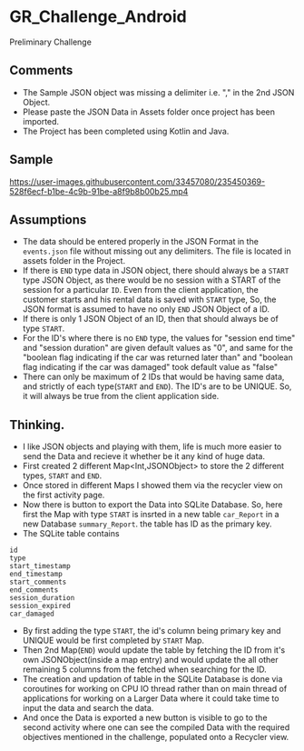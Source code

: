 # GR_Challenge_Android
Preliminary Challenge

## Comments
- The Sample JSON object was missing a delimiter i.e. "," in the 2nd JSON Object.
- Please paste the JSON Data in Assets folder once project has been imported.
- The Project has been completed using Kotlin and Java.

## Sample

https://user-images.githubusercontent.com/33457080/235450369-528f6ecf-b1be-4c9b-91be-a8f9b8b00b25.mp4


## Assumptions
- The data should be entered properly in the JSON Format in the `events.json` file without missing out any delimiters. The file is located in assets folder in the Project.
- If there is `END` type data in JSON object, there should always be a `START` type JSON Object, as there would be no session with a START of the session for a particular `ID`. Even from the client application, the customer starts and his rental data is saved with `START` type, So, the JSON format is assumed to have no only `END` JSON Object of a ID.
- If there is only 1 JSON Object of an ID, then that should always be of type `START`.
- For the ID's where there is no `END` type, the values for "session end time" and "session duration" are given default values as "0", and same for the "boolean flag indicating if the car was returned later than" and "boolean flag indicating if the car was damaged" took default value as "false"
- There can only be maximum of 2 IDs that would be having same data, and strictly of each type(`START` and `END`). The ID's are to be UNIQUE. So, it will always be true from the client application side.
 

## Thinking.
- I like JSON objects and playing with them, life is much more easier to send the Data and recieve it whether be it any kind of huge data.
- First created 2 different Map<Int,JSONObject> to store the 2 different types, `START` and `END`.
- Once stored in different Maps I showed them via the recycler view on the first activity page.
- Now there is button to export the Data into SQLite Database. So, here first the Map with type `START` is insrted in a new table `car_Report` in a new Database `summary_Report`. the table has ID as the primary key.
- The SQLite table contains

```
id 
type
start_timestamp
end_timestamp
start_comments
end_comments
session_duration
session_expired
car_damaged
```

- By first adding the type `START`, the id's column being primary key and UNIQUE would be first completed by `START` Map.
- Then 2nd Map(`END`) would update the table by fetching the ID from it's own JSONObject(inside a map entry) and would update the all other remaining 5 columns from the fetched when searching for the ID.
- The creation and updation of table in the SQLite Database is done via coroutines for working on CPU IO thread rather than on main thread of applications for working on a Larger Data where it could take time to input the data and search the data.
- And once the Data is exported a new button is visible to go to the second activity where one can see the compiled Data with the required objectives mentioned in the challenge, populated onto a Recycler view.
